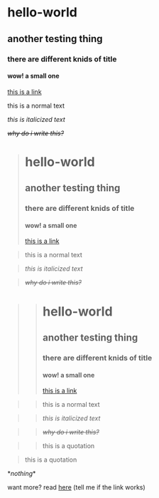 # hello-world
## another testing thing
### there are different knids of title
#### wow! a small one
[this is a link](https://scratch.mit.edu/users/mrtbts)

this is a normal text

*this is italicized text*

*~~why do i write this?~~*

> # hello-world
>## another testing thing
>### there are different knids of title
>#### wow! a small one
>[this is a link](https://scratch.mit.edu/users/mrtbts)

>this is a normal text

>*this is italicized text*

>*~~why do i write this?~~*

>> # hello-world
>>## another testing thing
>>### there are different knids of title
>>#### wow! a small one
>>[this is a link](https://scratch.mit.edu/users/mrtbts)

>>this is a normal text

>>*this is italicized text*

>>*~~why do i write this?~~*

>>this is a quotation

>this is a quotation

\**nothing*\*

want more? read [here](https://scratchusernamemrtbts.github.io/hello-world/hello-world/more%20readme) (tell me if the link works)
